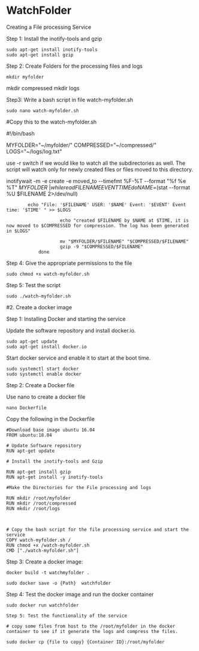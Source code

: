 # WatchFolder
Creating a File processing Service



Step 1:  Install the inotify-tools and gzip

 
	sudo apt-get install inotify-tools 
	sudo apt-get install gzip


Step 2: Create Folders for the processing files and logs

	mkdir myfolder
mkdir compressed
mkdir logs

Step3: Write a bash script in file watch-myfolder.sh

	sudo nano watch-myfolder.sh


#Copy this to the watch-myfolder.sh

#!/bin/bash

MYFOLDER="~/myfolder/"
COMPRESSED="~/compressed/"
LOGS="~/logs/log.txt"

use -r switch if we would like to watch all the subdirectories as well.
The script will watch only for newly created files or files moved to this directory.


inotifywait -m -e create -e moved_to --timefmt %F-%T --format "%f %e %T" $MYFOLDER \
        | while read FILENAME EVENT TIME
                do
			NAME=$(stat --format %U $FILENAME 2>/dev/null) 
        		
			echo "File: '$FILENAME' USER: '$NAME' Event: '$EVENT' Event time: '$TIME' " >> $LOGS

                        echo "created $FILENAME by $NAME at $TIME, it is now moved to $COMPRESSED for compression. The log has been generated in $LOGS"
                        
                        mv "$MYFOLDER/$FILENAME" "$COMPRESSED/$FILENAME"
                        gzip -9 "$COMPRESSED/$FILENAME"
                done



Step 4: Give the appropriate permissions to the file

	sudo chmod +x watch-myfolder.sh

Step 5: Test the script

	sudo ./watch-myfolder.sh




#2. Create a docker image


Step 1: Installing Docker and starting the service

Update the software repository and install docker.io.

	sudo apt-get update
	sudo apt-get install docker.io

Start docker service and enable it to start at the boot time.

 	sudo systemctl start docker
	sudo systemctl enable docker



Step 2: Create a Docker file

Use nano to create a docker file

	nano Dockerfile
 
Copy the following in the Dockerfile

	#Download base image ubuntu 16.04
	FROM ubuntu:18.04
 
	# Update Software repository
	RUN apt-get update

	# Install the inotify-tools and Gzip

	RUN apt-get install gzip
	RUN apt-get install -y inotify-tools

	#Make the Directories for the File processing and logs

 	RUN mkdir /root/myfolder
	RUN mkdir /root/compressed
	RUN mkdir /root/logs

	

	# Copy the bash script for the file processing service and start the service
	COPY watch-myfolder.sh /
	RUN chmod +x /watch-myfolder.sh
	CMD ["./watch-myfolder.sh"]



Step 3: Create a docker image:

	docker build -t watchmyfolder .

	sudo docker save -o {Path}  watchfolder


Step 4: Test the docker image and run the docker container

	sudo docker run watchfolder

	Step 5: Test the functionality of the service

	# copy some files from host to the /root/myfolder in the docker container to see if it generate the logs and compress the files.

	sudo docker cp {file to copy} {Container ID}:/root/myfolder






